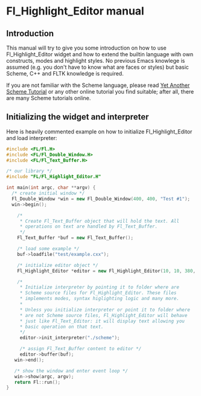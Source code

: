 # Fl_Highlight_Editor manual

## Introduction

This manual will try to give you some introduction on how to use
Fl_Highlight_Editor widget and how to extend the builtin language with
own constructs, modes and highlight styles. No previous Emacs
knowlege is assumed (e.g. you don't have to know what are faces or
styles) but basic Scheme, C++ and FLTK knowledge is required.

If you are not familiar with the Scheme language, please read
[Yet Another Scheme Tutorial](http://www.shido.info/lisp/idx_scm_e.html)
or any other online tutorial you find suitable; after all, there are
many Scheme tutorials online.

## Initializing the widget and interpreter

Here is heavily commented example on how to initialize
Fl_Highlight_Editor and load interpreter:

```cpp
#include <FL/Fl.H>
#include <FL/Fl_Double_Window.H>
#include <FL/Fl_Text_Buffer.H>

/* our library */
#include "FL/Fl_Highlight_Editor.H"

int main(int argc, char **argv) {
  /* create initial window */
  Fl_Double_Window *win = new Fl_Double_Window(400, 400, "Test #1");
  win->begin();

    /*
     * Create Fl_Text_Buffer object that will hold the text. All
     * operations on text are handled by Fl_Text_Buffer.
     */
    Fl_Text_Buffer *buf = new Fl_Text_Buffer();

    /* load some example */
    buf->loadfile("test/example.cxx");

    /* initialize editor object */
    Fl_Highlight_Editor *editor = new Fl_Highlight_Editor(10, 10, 380, 350);

    /*
     * Initialize interpreter by pointing it to folder where are
     * Scheme source files for Fl_Highlight_Editor. These files
     * implements modes, syntax higlighting logic and many more.
     *
     * Unless you initialize interpreter or point it to folder where
     * are not Scheme source files, Fl_Highlight_Editor will behave
     * just like Fl_Text_Editor: it will display text allowing you
     * basic operation on that text.
     */
     editor->init_interpreter("./scheme");

     /* assign Fl_Text_Buffer content to editor */
     editor->buffer(buf);
   win->end();

   /* show the window and enter event loop */
   win->show(argc, argv);
   return Fl::run();
}
```
